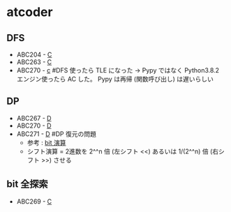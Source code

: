 # atcoder

## DFS
* ABC204 - [C](https://atcoder.jp/contests/abc204/tasks/abc204_c)
* ABC263 - [C](https://atcoder.jp/contests/abc263/tasks/abc263_c)
* ABC270 - [c](https://atcoder.jp/contests/abc270/tasks/abc270_c) #DFS 使ったら TLE になった → Pypy ではなく Python3.8.2 エンジン使ったら AC した。 Pypy は再帰 (関数呼び出し) は遅いらしい

## DP
* ABC267 - [D](https://atcoder.jp/contests/abc267/tasks/abc267_d)
* ABC270 - [D](https://atcoder.jp/contests/abc270/tasks/abc270_d)
* ABC271 - [D](https://atcoder.jp/contests/abc271/tasks/abc271_d) #DP 復元の問題
    * 参考 : [bit 演算](https://qiita.com/drken/items/7c6ff2aa4d8fce1c9361)
    * シフト演算 = 2進数を 2^^n 倍 (左シフト <<) あるいは 1/(2^^n) 倍 (右シフト >>) させる

## bit 全探索
* ABC269 - [C](https://atcoder.jp/contests/abc269/tasks/abc269_c)